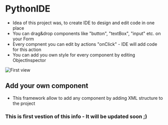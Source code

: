 # PythonIDE

- Idea of this project was, to create IDE to design and edit code in one place
- You can drag&drop components like "button", "textBox", "input" etc. on your Form
- Every compnent you can edit by actions "onClick" - IDE will add code for this action
- You can add you own style for every component by editing ObjectInspector

![First view](https://github.com/marekurbanski/pythonIDE/blob/[branch]/image.jpg?raw=true)

## Add your own component
- This framework allow to add any component by adding XML structure to the project

### This is first vestion of this info - It will be updated soon ;)